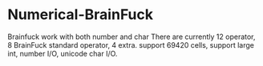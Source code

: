 # Numerical-BrainFuck
Brainfuck work with both number and char
There are currently 12 operator, 8 BrainFuck standard operator, 4 extra.
support 69420 cells, support large int, number I/O, unicode char I/O.
